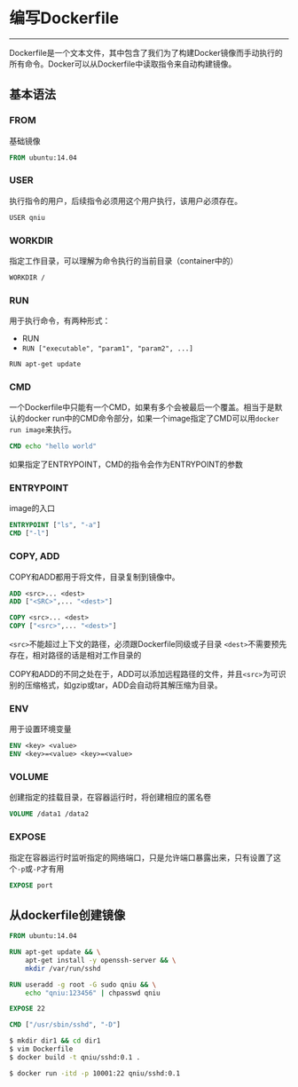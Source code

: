 # 编写Dockerfile
---

Dockerfile是一个文本文件，其中包含了我们为了构建Docker镜像而手动执行的所有命令。Docker可以从Dockerfile中读取指令来自动构建镜像。

## 基本语法

### FROM
基础镜像
```dockerfile
FROM ubuntu:14.04
```

### USER
执行指令的用户，后续指令必须用这个用户执行，该用户必须存在。
```sh
USER qniu
```

### WORKDIR
指定工作目录，可以理解为命令执行的当前目录（container中的）
```sh
WORKDIR /
```

### RUN
用于执行命令，有两种形式：
* RUN <command>
* `RUN ["executable", "param1", "param2", ...]`

```sh
RUN apt-get update
```

### CMD
一个Dockerfile中只能有一个CMD，如果有多个会被最后一个覆盖。相当于是默认的docker run中的CMD命令部分，如果一个image指定了CMD可以用`docker run image`来执行。

```Dockerfile
CMD echo "hello world"
```

如果指定了ENTRYPOINT，CMD的指令会作为ENTRYPOINT的参数

### ENTRYPOINT
image的入口

```dockerfile
ENTRYPOINT ["ls", "-a"]
CMD ["-l"]
```

### COPY, ADD
COPY和ADD都用于将文件，目录复制到镜像中。

```dockerfile
ADD <src>... <dest>
ADD ["<SRC>",... "<dest>"]

COPY <src>... <dest>
COPY ["<src>",... "<dest>"]
```

`<src>`不能超过上下文的路径，必须跟Dockerfile同级或子目录
`<dest>`不需要预先存在，相对路径的话是相对工作目录的

COPY和ADD的不同之处在于，ADD可以添加远程路径的文件，并且`<src>`为可识别的压缩格式，如gzip或tar，ADD会自动将其解压缩为目录。

### ENV
用于设置环境变量

```dockerfile
ENV <key> <value>
ENV <key>=<value> <key>=<value>
```

### VOLUME
创建指定的挂载目录，在容器运行时，将创建相应的匿名卷

```dockerfile
VOLUME /data1 /data2
```

### EXPOSE
指定在容器运行时监听指定的网络端口，只是允许端口暴露出来，只有设置了这个`-p`或`-P`才有用

```dockerfile
EXPOSE port
```

## 从dockerfile创建镜像

```dockerfile
FROM ubuntu:14.04

RUN apt-get update && \
    apt-get install -y openssh-server && \
    mkdir /var/run/sshd

RUN useradd -g root -G sudo qniu && \
    echo "qniu:123456" | chpasswd qniu

EXPOSE 22

CMD ["/usr/sbin/sshd", "-D"]
```

```sh
$ mkdir dir1 && cd dir1
$ vim Dockerfile
$ docker build -t qniu/sshd:0.1 .
```

```sh
$ docker run -itd -p 10001:22 qniu/sshd:0.1
```

